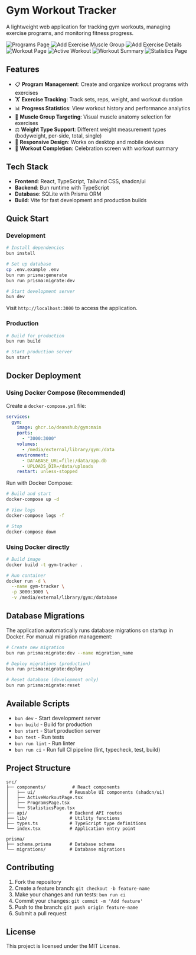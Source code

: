 # Gym Workout Tracker

A lightweight web application for tracking gym workouts, managing exercise programs, and monitoring fitness progress.

![Programs Page](./images/programs.png)
![Add Exercise Muscle Group](./images/add-exercise-muscle-group.png)
![Add Exercise Details](./images/add-exercise-details.png)
![Workout Page](./images/workout-page.png)
![Active Workout](./images/active-workout.png)
![Workout Summary](./images/workout-summary.png)
![Statistics Page](./images/statistics.png)

## Features

- 📋 **Program Management**: Create and organize workout programs with exercises
- 🏋️ **Exercise Tracking**: Track sets, reps, weight, and workout duration
- 📊 **Progress Statistics**: View workout history and performance analytics
- 🎯 **Muscle Group Targeting**: Visual muscle anatomy selection for exercises
- ⚖️ **Weight Type Support**: Different weight measurement types (bodyweight, per-side, total, single)
- 📱 **Responsive Design**: Works on desktop and mobile devices
- 🎉 **Workout Completion**: Celebration screen with workout summary

## Tech Stack

- **Frontend**: React, TypeScript, Tailwind CSS, shadcn/ui
- **Backend**: Bun runtime with TypeScript
- **Database**: SQLite with Prisma ORM
- **Build**: Vite for fast development and production builds

## Quick Start

### Development

```bash
# Install dependencies
bun install

# Set up database
cp .env.example .env
bun run prisma:generate
bun run prisma:migrate:dev

# Start development server
bun dev
```

Visit `http://localhost:3000` to access the application.

### Production

```bash
# Build for production
bun run build

# Start production server
bun start
```

## Docker Deployment

### Using Docker Compose (Recommended)

Create a `docker-compose.yml` file:

```yaml
services:
  gym:
    image: ghcr.io/deanshub/gym:main
    ports:
      - "3000:3000"
    volumes:
      - /media/external/library/gym:/data
    environment:
      - DATABASE_URL=file:/data/app.db
      - UPLOADS_DIR=/data/uploads
    restart: unless-stopped
```

Run with Docker Compose:

```bash
# Build and start
docker-compose up -d

# View logs
docker-compose logs -f

# Stop
docker-compose down
```

### Using Docker directly

```bash
# Build image
docker build -t gym-tracker .

# Run container
docker run -d \
  --name gym-tracker \
  -p 3000:3000 \
  -v /media/external/library/gym:/database
```

## Database Migrations

The application automatically runs database migrations on startup in Docker. For manual migration management:

```bash
# Create new migration
bun run prisma:migrate:dev --name migration_name

# Deploy migrations (production)
bun run prisma:migrate:deploy

# Reset database (development only)
bun run prisma:migrate:reset
```

## Available Scripts

- `bun dev` - Start development server
- `bun build` - Build for production
- `bun start` - Start production server
- `bun test` - Run tests
- `bun run lint` - Run linter
- `bun run ci` - Run full CI pipeline (lint, typecheck, test, build)

## Project Structure

```
src/
├── components/          # React components
│   ├── ui/             # Reusable UI components (shadcn/ui)
│   ├── ActiveWorkoutPage.tsx
│   ├── ProgramsPage.tsx
│   └── StatisticsPage.tsx
├── api/                # Backend API routes
├── lib/                # Utility functions
├── types.ts            # TypeScript type definitions
└── index.tsx           # Application entry point

prisma/
├── schema.prisma       # Database schema
└── migrations/         # Database migrations
```

## Contributing

1. Fork the repository
2. Create a feature branch: `git checkout -b feature-name`
3. Make your changes and run tests: `bun run ci`
4. Commit your changes: `git commit -m 'Add feature'`
5. Push to the branch: `git push origin feature-name`
6. Submit a pull request

## License

This project is licensed under the MIT License.
